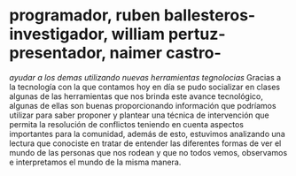 # programador, ruben ballesteros- investigador, william pertuz- presentador, naimer castro-
*ayudar a los demas utilizando nuevas herramientas tegnolocias*
Gracias a la tecnología con la que contamos hoy en día se pudo socializar en clases algunas de 
las herramientas que nos brinda este avance tecnológico, algunas de ellas son buenas 
proporcionando información que podríamos utilizar para saber proponer y plantear una 
técnica de intervención que permita la resolución de conflictos teniendo en cuenta aspectos 
importantes para la comunidad, además de esto, estuvimos analizando una lectura que 
conociste en tratar de entender las diferentes formas de ver el mundo de las personas que nos 
rodean y que no todos vemos, observamos e interpretamos el mundo de la misma manera.
